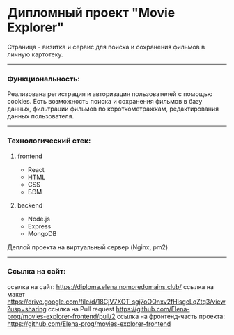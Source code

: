 # Дипломный проект "Movie Explorer"

Страница - визитка и сервис для
поиска и сохранения фильмов в личную картотеку.

---

### Функциональность:

Реализована регистрация и авторизация пользователей с помощью cookies. Есть возможность поиска и сохранения фильмов в базу данных, фильтрации фильмов по короткометражкам, редактирования данных пользователя.

---

### Технологический стек:

1. frontend

   - React
   - HTML
   - CSS
   - БЭМ

2. backend
   - Node.js
   - Express
   - MongoDB

Деплой проекта на виртуальный сервер (Nginx, pm2)

---

### Ссылка на сайт:

ссылка на сайт: https://diploma.elena.nomoredomains.club/
ссылка на макет https://drive.google.com/file/d/18GjV7XOT_sgj7oOQnxv2fHisgeLqZtq3/view?usp=sharing
ссылка на Pull request https://github.com/Elena-prog/movies-explorer-frontend/pull/2
ссылка на фронтенд-часть проекта: https://github.com/Elena-prog/movies-explorer-frontend
